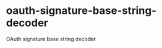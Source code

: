 oauth-signature-base-string-decoder
===================================

OAuth signature base string decoder
